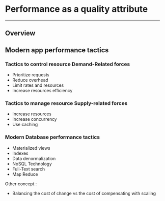 # Performance as a quality attribute

---

## Overview

## Modern app performance tactics

### Tactics to control resource Demand-Related forces

- Prioritize requests
- Reduce overhead
- Limit rates and resources
- Increase resources efficiency

### Tactics to manage resource Supply-related forces

- Increase resources
- Increase concurrency
- Use caching

### Modern Database performance tactics

- Materialized views
- Indexes
- Data denormalization
- NoSQL Technology
- Full-Text search
- Map Reduce

Other concept :

- Balancing the cost of change vs the cost of compensating with scaling
